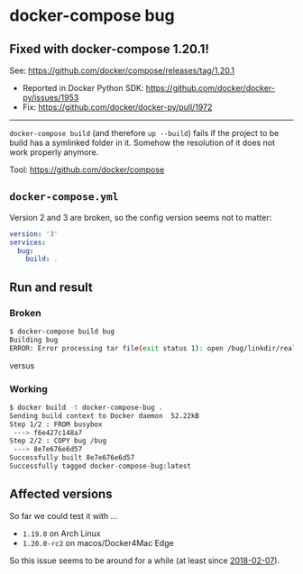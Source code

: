 # docker-compose bug

## Fixed with docker-compose 1.20.1!

See: <https://github.com/docker/compose/releases/tag/1.20.1>

- Reported in Docker Python SDK: <https://github.com/docker/docker-py/issues/1953>
- Fix: <https://github.com/docker/docker-py/pull/1972>

---

`docker-compose build` (and therefore `up --build`) fails if the project to be build has a symlinked folder in it. Somehow the resolution of it does not work properly anymore.

Tool: <https://github.com/docker/compose>

## `docker-compose.yml`

Version 2 and 3 are broken, so the config version seems not to matter:

```yml
version: '3'
services:
  bug:
    build: .
```

## Run and result

### Broken

```sh
$ docker-compose build bug
Building bug
ERROR: Error processing tar file(exit status 1): open /bug/linkdir/realfile: no such file or directory
```

versus

### Working

```sh
$ docker build -t docker-compose-bug .
Sending build context to Docker daemon  52.22kB
Step 1/2 : FROM busybox
 ---> f6e427c148a7
Step 2/2 : COPY bug /bug
 ---> 8e7e676e6d57
Successfully built 8e7e676e6d57
Successfully tagged docker-compose-bug:latest
```

## Affected versions

So far we could test it with …

- `1.19.0` on Arch Linux
- `1.20.0-rc2` on macos/Docker4Mac Edge

So this issue seems to be around for a while (at least since [2018-02-07](https://github.com/docker/compose/releases/tag/1.19.0)).
